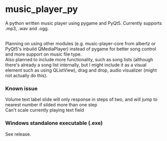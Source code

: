 # music_player_py
A python written music player using pygame and PyQt5. Currently supports .mp3, .wav and .ogg.

<br>Planning on using other modules (e.g. music-player-core from albertz or PyQt5's inbuild QMediaPlayer) instead of pygame for better song control and more support on music file type.
<br>Also planned to include more functionality, such as song lists (although there's already a song list internally, but I might include it as a visual element such as using QListView), drag and drop, audio visualizer (might not actually do this).

### Known issue
Volume text label slide will only response in steps of two, and will jump to nearest number if silded more than one step
<br>Can't scale currently playing text field

### Windows standalone executable (.exe)
See release.
